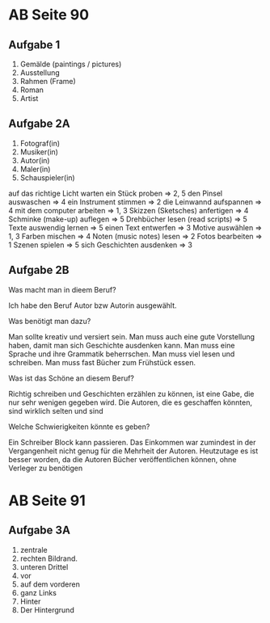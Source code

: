 # AB Seite 90 
## Aufgabe 1

1. Gemälde (paintings / pictures)
2. Ausstellung
3. Rahmen (Frame)
4. Roman
5. Artist

## Aufgabe 2A

1. Fotograf(in)
2. Musiker(in)
3. Autor(in)
4. Maler(in)
5. Schauspieler(in)

auf das richtige Licht warten
ein Stück proben => 2, 5
den Pinsel auswaschen => 4
ein Instrument stimmen => 2
die Leinwannd aufspannen => 4
mit dem computer arbeiten => 1, 3
Skizzen (Sketsches) anfertigen => 4
Schminke (make-up) auflegen => 5
Drehbücher lesen (read scripts) => 5
Texte auswendig lernen => 5
einen Text entwerfen => 3
Motive auswählen => 1, 3
Farben mischen => 4
Noten (music notes) lesen => 2
Fotos bearbeiten => 1
Szenen spielen => 5
sich Geschichten ausdenken => 3

## Aufgabe 2B

Was macht man in dieem Beruf?

Ich habe den Beruf Autor bzw Autorin ausgewählt.

Was benötigt man dazu?

Man sollte kreativ und versiert sein. Man muss auch eine gute Vorstellung haben, damit man sich Geschichte ausdenken kann.
Man muss eine Sprache und ihre Grammatik beherrschen. Man muss viel lesen und schreiben.
Man muss fast Bücher zum Frühstück essen.

Was ist das Schöne an diesem Beruf?

Richtig schreiben und Geschichten erzählen zu können, ist eine Gabe, die nur sehr wenigen gegeben wird.
Die Autoren, die es geschaffen könnten, sind wirklich selten und sind 

Welche Schwierigkeiten könnte es geben?

Ein Schreiber Block kann passieren. Das Einkommen war zumindest in der Vergangenheit nicht genug für die Mehrheit der Autoren.
Heutzutage es ist besser worden, da die Autoren Bücher veröffentlichen können, ohne Verleger zu benötigen

# AB Seite 91

## Aufgabe 3A

1. zentrale
2. rechten Bildrand.
3. unteren Drittel
4. vor
5. auf dem vorderen
6. ganz Links
7. Hinter
8. Der Hintergrund
